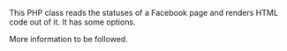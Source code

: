 This PHP class reads the statuses of a Facebook page and renders HTML code out of it. It has some options.

More information to be followed.
